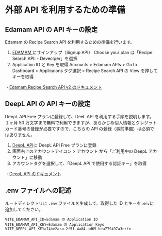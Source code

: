 # 外部 API を利用するための準備

## Edamam API の API キーの設定

Edamam の Recipe Search API を利用するための準備を行います。

1. [EDAMAM ](https://www.edamam.com/)にサインアップ（Signup API）
   Choose your plan は「Recipe Search API: - Deveolper」を選択
2. Application ID と Key を取得
   Accounts > Edamam APIs > Go to Dashboard > Applicaions タグ選択 > Recipe Search API の View を押してキーを取得

・[Edamam Recipe Search API v2 のドキュメント](https://developer.edamam.com/edamam-docs-recipe-api)

## DeepL API の API キーの設定

DeepL API Free プランに登録して、DeeL API を利用する手順を説明します。
１ヶ月 50 万文字まで無料で利用できますが、あらかじめ個人情報とクレジットカード番号の登録が必要ですので、こちらの API の登録（事前準備）は必須ではありません。

1. [DeepL API](https://www.deepl.com/ja/pro-api?cta=header-pro-api)に DeepL API Free プランに登録
2. 画面右上のアカウントアイコン > アカウント から「ご利用中の DeepL アカウント」に移動
3. アカウントタグを選択して、「DeepL API で使用する認証キー」を取得

・[DeepL API のドキュメント](https://www.deepl.com/ja/docs-api/translate-text/translate-text)

## .env ファイルへの記述

ルートディレクトリに `.env` ファイルを生成して、取得した ID とキーを`.env`に追加してください。

```
VITE_EDAMAM_API_ID=Edamam の Application ID
VITE_EDAMAM_API_KEY=Edamam の Application Keys
VITE_DEEPL_API_KEY=74be2aca-2f5f-4a84-ad65-bea779497a3e:fx
```

